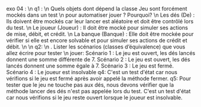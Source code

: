 exo 04 : \n
q1  :  \n
Quels objets dont dépend la classe Jeu sont forcément mockés dans un test  \n
pour automatiser jouer ? Pourquoi? \n
Les dés (De) : Ils doivent être mockés car leur lancer est aléatoire et doit être contrôlé lors du test. \n
Le joueur (Joueur) : Il doit être mocké pour simuler ses actions de mise, débit, et crédit. \n
La banque (Banque) : Elle doit être mockée pour vérifier si elle est encore solvable et pour simuler ses actions de crédit et débit.   \n
 \n
q2: \n
. Lister les scénarios (classes d’équivalence) que vous allez écrire pour tester  \n
jouer:
Scénario 1 : Le jeu est ouvert, les dés lancés donnent une somme différente de 7.
Scénario 2 : Le jeu est ouvert, les dés lancés donnent une somme égale à 7.
Scénario 3 : Le jeu est fermé.
Scénario 4 : Le joueur est insolvable
q4:
C'est un test d'état car nous vérifions si le jeu est fermé après avoir appelé la méthode fermer.
q5:
Pour tester que le jeu ne touche pas aux dés, nous devons vérifier que la méthode lancer des dés n'est pas appelée lors du test. 
C'est un test d'état car nous vérifions si le jeu reste ouvert lorsque le joueur est insolvable.

